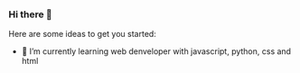 ### Hi there 👋



Here are some ideas to get you started:

- 🌱 I’m currently learning web denveloper with javascript, python, css and html

